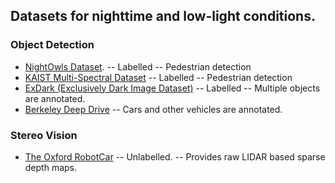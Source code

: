 ## Datasets for nighttime and low-light conditions. 

### Object Detection
- [NightOwls Dataset](https://www.nightowls-dataset.org/).
-- Labelled
-- Pedestrian detection
- [KAIST Multi-Spectral Dataset](https://soonminhwang.github.io/rgbt-ped-detection/data/)
-- Labelled
-- Pedestrian detection
- [ExDark (Exclusively Dark Image Dataset)](https://github.com/cs-chan/Exclusively-Dark-Image-Dataset)
-- Labelled
-- Multiple objects are annotated. 
- [Berkeley Deep Drive](https://bdd-data.berkeley.edu/)
-- Cars and other vehicles are annotated. 

### Stereo Vision
- [The Oxford RobotCar](https://robotcar-dataset.robots.ox.ac.uk/)
-- Unlabelled. 
-- Provides raw LIDAR based sparse depth maps. 
